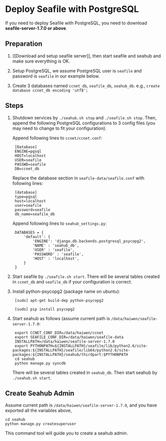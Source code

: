 # Deploy Seafile with PostgreSQL #

If you need to deploy Seafile with PostgreSQL, you need to download **seafile-server-1.7.0 or above**.

## Preparation ##

1. [[Download and setup seafile server]], then start seafile and seahub and make sure everything is OK.

2. Setup PostgreSQL, we assume PostgreSQL user is `seafile` and password is `seafile` in our example below.

3. Create 3 databases named `ccnet_db`, `seafile_db`, `seahub_db`. e.g., ``create database ccnet_db encoding 'utf8';``

## Steps ##

1. Shutdown services by `./seahub.sh stop` and `./seafile.sh stop`. Then, append the following PostgreSQL configurations to 3 config files (you may need to change to fit your configuration).

    Append following lines to `ccnet/ccnet.conf`:

        [Database]
        ENGINE=pgsql
        HOST=localhost
        USER=seafile
        PASSWD=seafile
        DB=ccnet_db
    
    Replace the database section in `seafile-data/seafile.conf` with following lines:

        [database]
        type=pgsql
        host=localhost
        user=seafile
        password=seafile
        db_name=seafile_db

    Append following lines to `seahub_settings.py`:

        DATABASES = {
            'default': {
                'ENGINE': 'django.db.backends.postgresql_psycopg2',
                'NAME' : 'seahub_db',
                'USER' : 'seafile',
                'PASSWORD' : 'seafile',
                'HOST' : 'localhost',
            }
        }

2. Start seafile by `./seafile.sh start`. There will be several tables created in `ccnet_db` and `seafile_db` if your configuration is correct.

3. Install python-psycopg2 (package name on ubuntu):

        [sudo] apt-get build-dep python-psycopg2

        [sudo] pip install psycopg2 

4. Start seahub as follows (assume current path is `/data/haiwen/seafile-server-1.7.0`:

        export CCNET_CONF_DIR=/data/haiwen/ccnet
        export SEAFILE_CONF_DIR=/data/haiwen/seafile-data
        INSTALLPATH=/data/haiwen/seafile-server-1.7.0
        export PYTHONPATH=${INSTALLPATH}/seafile/lib/python2.6/site-packages:${INSTALLPATH}/seafile/lib64/python2.6/site-packages:${INSTALLPATH}/seahub/thirdpart:$PYTHONPATH
        cd seahub
        python manage.py syncdb
    
    There will be several tables created in `seahub_db`. Then start seahub by `./seahub.sh start`.

## Create Seahub Admin ##

Assume current path is `/data/haiwen/seafile-server-1.7.0`, and you have exported all the variables above, 

    cd seahub
    python manage.py createsuperuser

This command tool will guide you to create a seahub admin.
